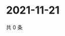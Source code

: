 # 2021-11-21

共 0 条

<!-- BEGIN WEIBO -->
<!-- 最后更新时间 Sun Nov 21 2021 22:07:46 GMT+0800 (China Standard Time) -->

<!-- END WEIBO -->

